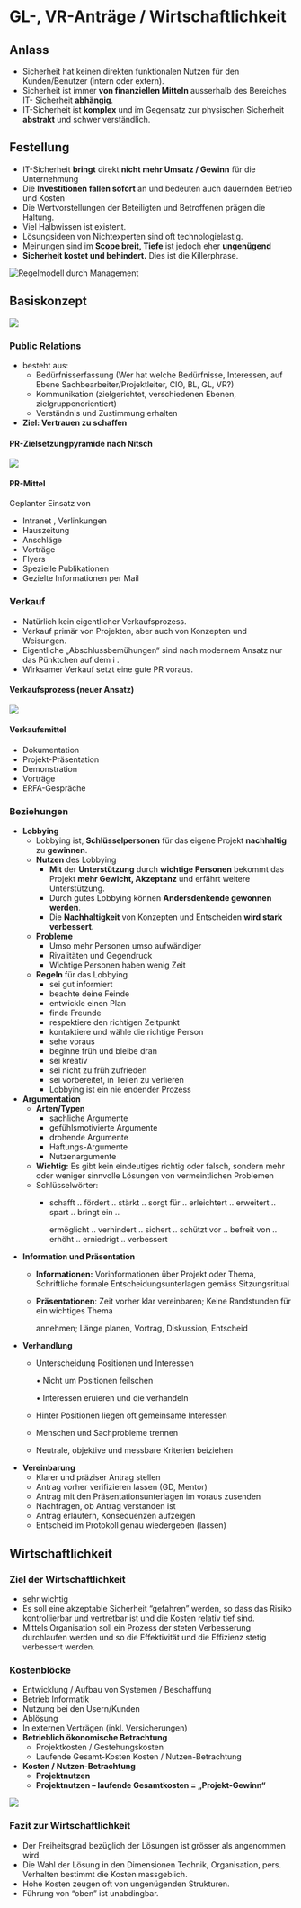 # GL-, VR-Anträge / Wirtschaftlichkeit

## Anlass

* Sicherheit hat keinen direkten funktionalen Nutzen für den Kunden/Benutzer \(intern oder extern\).
* Sicherheit ist immer **von finanziellen Mitteln** ausserhalb des Bereiches IT- Sicherheit **abhängig**.
* IT-Sicherheit ist **komplex** und im Gegensatz zur physischen Sicherheit **abstrakt** und schwer verständlich.

## Festellung

* IT-Sicherheit **bringt** direkt **nicht mehr Umsatz / Gewinn** für die Unternehmung
* Die **Investitionen fallen sofort** an und bedeuten auch dauernden Betrieb und Kosten
* Die Wertvorstellungen der Beteiligten und Betroffenen prägen die Haltung.
* Viel Halbwissen ist existent.
* Lösungsideen von Nichtexperten sind oft technologielastig.
* Meinungen sind im **Scope breit, Tiefe** ist jedoch eher **ungenügend**
*  **Sicherheit kostet und behindert.** Dies ist die Killerphrase.

![Regelmodell durch Management](../.gitbook/assets/image%20%28147%29.png)

## Basiskonzept

![](../.gitbook/assets/image%20%28158%29.png)

### **Public Relations**

* besteht aus:
  * Bedürfnisserfassung \(Wer hat welche Bedürfnisse, Interessen, auf Ebene Sachbearbeiter/Projektleiter, CIO, BL, GL, VR?\)
  * Kommunikation \(zielgerichtet, verschiedenen Ebenen, zielgruppenorientiert\)
  * Verständnis und Zustimmung erhalten
* **Ziel: Vertrauen zu schaffen**

#### PR-Zielsetzungpyramide nach Nitsch

![](../.gitbook/assets/image%20%28160%29.png)



#### PR-Mittel

Geplanter Einsatz von

* Intranet , Verlinkungen
* Hauszeitung
* Anschläge
* Vorträge
* Flyers
* Spezielle Publikationen
* Gezielte Informationen per Mail

### Verkauf

* Natürlich kein eigentlicher Verkaufsprozess.
* Verkauf primär von Projekten, aber auch von Konzepten und Weisungen.
* Eigentliche „Abschlussbemühungen“ sind nach modernem Ansatz nur das Pünktchen auf dem i .
* Wirksamer Verkauf setzt eine gute PR voraus.

#### Verkaufsprozess \(neuer Ansatz\)

![](../.gitbook/assets/image%20%28145%29.png)

#### Verkaufsmittel

* Dokumentation
* Projekt-Präsentation
* Demonstration
* Vorträge
* ERFA-Gespräche

### Beziehungen

* **Lobbying**
  * Lobbying ist, **Schlüsselpersonen** für das eigene Projekt **nachhaltig** zu **gewinnen**.
  * **Nutzen** des Lobbying
    * **Mit** der **Unterstützung** durch **wichtige Personen** bekommt das Projekt **mehr Gewicht, Akzeptanz** und erfährt weitere Unterstützung.
    * Durch gutes Lobbying können **Andersdenkende gewonnen werden**.
    * Die **Nachhaltigkeit** von Konzepten und Entscheiden **wird stark verbessert.**
  * **Probleme**
    * Umso mehr Personen umso aufwändiger
    * Rivalitäten und Gegendruck
    * Wichtige Personen haben wenig Zeit
  * **Regeln** für das Lobbying
    * sei gut informiert
    * beachte deine Feinde
    * entwickle einen Plan
    * finde Freunde
    * respektiere den richtigen Zeitpunkt
    * kontaktiere und wähle die richtige Person
    * sehe voraus
    * beginne früh und bleibe dran
    * sei kreativ
    * sei nicht zu früh zufrieden
    * sei vorbereitet, in Teilen zu verlieren
    * Lobbying ist ein nie endender Prozess
* **Argumentation**
  * **Arten/Typen**
    * sachliche Argumente
    * gefühlsmotivierte Argumente
    * drohende Argumente
    * Haftungs-Argumente
    * Nutzenargumente
  * **Wichtig:** Es gibt kein eindeutiges richtig oder falsch, sondern mehr oder weniger sinnvolle Lösungen von vermeintlichen Problemen
  * Schlüsselwörter:
    * schafft .. fördert .. stärkt .. sorgt für .. erleichtert .. erweitert .. spart .. bringt ein ..

      ermöglicht .. verhindert .. sichert .. schützt vor .. befreit von .. erhöht .. erniedrigt .. verbessert 
* **Information und Präsentation**
  * **Informationen:** Vorinformationen über Projekt oder Thema, Schriftliche formale Entscheidungsunterlagen gemäss Sitzungsritual
  * **Präsentationen**: Zeit vorher klar vereinbaren; Keine Randstunden für ein wichtiges Thema

    annehmen; Länge planen, Vortrag, Diskussion, Entscheid
* **Verhandlung**
  * Unterscheidung Positionen und Interessen

    • Nicht um Positionen feilschen

    • Interessen eruieren und die verhandeln

  * Hinter Positionen liegen oft gemeinsame Interessen
  * Menschen und Sachprobleme trennen
  * Neutrale, objektive und messbare Kriterien beiziehen
* **Vereinbarung**
  *  Klarer und präziser Antrag stellen
  * Antrag vorher verifizieren lassen \(GD, Mentor\)
  * Antrag mit den Präsentationsunterlagen im voraus zusenden
  * Nachfragen, ob Antrag verstanden ist
  * Antrag erläutern, Konsequenzen aufzeigen
  * Entscheid im Protokoll genau wiedergeben \(lassen\)

## Wirtschaftlichkeit

### Ziel der Wirtschaftlichkeit

* sehr wichtig
* Es soll eine akzeptable Sicherheit “gefahren” werden, so dass das Risiko kontrollierbar und vertretbar ist und die Kosten relativ tief sind.
* Mittels Organisation soll ein Prozess der steten Verbesserung durchlaufen werden und so die Effektivität und die Effizienz stetig verbessert werden.

### Kostenblöcke

* Entwicklung / Aufbau von Systemen / Beschaffung
* Betrieb Informatik
* Nutzung bei den Usern/Kunden
* Ablösung
* In externen Verträgen \(inkl. Versicherungen\)
* **Betrieblich ökonomische Betrachtung**
  * Projektkosten / Gestehungskosten
  * Laufende Gesamt-Kosten Kosten / Nutzen-Betrachtung
* **Kosten / Nutzen-Betrachtung**
  * **Projektnutzen**
  * **Projektnutzen – laufende Gesamtkosten = „Projekt-Gewinn“**

![](../.gitbook/assets/image%20%28146%29.png)

### Fazit zur Wirtschaftlichkeit

* Der Freiheitsgrad bezüglich der Lösungen ist grösser als angenommen wird.
* Die Wahl der Lösung in den Dimensionen Technik, Organisation, pers. Verhalten bestimmt die Kosten massgeblich.
* Hohe Kosten zeugen oft von ungenügenden Strukturen.
* Führung von “oben” ist unabdingbar.





